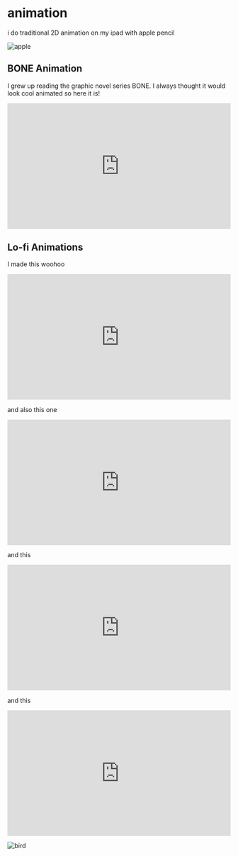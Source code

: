 animation
===
i do traditional 2D animation on my ipad with apple pencil

![apple](https://user-images.githubusercontent.com/49330502/151736520-f1180456-5006-477c-be68-c05c42f9d732.gif)

BONE Animation
-----
I grew up reading the graphic novel series BONE. I always thought it would look cool animated so here it is!

<div style="position:relative;padding-bottom:56.25%;"> <!-- 16:9 Ratio Babyyyy -->
<iframe style="width:100%;height:100%;position:absolute;left:0px;top:0px;" src="https://www.youtube.com/embed/tAeu9WFk9_s" title="YouTube video player" frameborder="0" allow="accelerometer; autoplay; clipboard-write; encrypted-media; gyroscope; picture-in-picture" allowfullscreen=""></iframe>
</div>


Lo-fi Animations
------
I made this woohoo

<div style="position:relative;padding-bottom:56.25%;"> <!-- 16:9 Ratio Babyyyy -->
<iframe style="width:100%;height:100%;position:absolute;left:0px;top:0px;" src="https://www.youtube.com/embed/ArmrFbAGf6U" title="YouTube video player" frameborder="0" allow="accelerometer; autoplay; clipboard-write; encrypted-media; gyroscope; picture-in-picture" allowfullscreen=""></iframe>
</div>

and also this one

<div style="position:relative;padding-bottom:56.25%;"> <!-- 16:9 Ratio Babyyyy -->
<iframe style="width:100%;height:100%;position:absolute;left:0px;top:0px;" src="https://www.youtube.com/embed/tMeOPC8gaXU" title="YouTube video player" frameborder="0" allow="accelerometer; autoplay; clipboard-write; encrypted-media; gyroscope; picture-in-picture" allowfullscreen=""></iframe>
</div>

and this

<div style="position:relative;padding-bottom:56.25%;"> <!-- 16:9 Ratio Babyyyy -->
<iframe style="width:100%;height:100%;position:absolute;left:0px;top:0px;" src="https://www.youtube.com/embed/gpEFxTyMBM4" title="YouTube video player" frameborder="0" allow="accelerometer; autoplay; clipboard-write; encrypted-media; gyroscope; picture-in-picture" allowfullscreen=""></iframe>
</div>

and this

<div style="position:relative;padding-bottom:56.25%;"> <!-- 16:9 Ratio Babyyyy -->
<iframe style="width:100%;height:100%;position:absolute;left:0px;top:0px;" src="https://www.youtube.com/embed/MBakbRJ-64A" title="YouTube video player" frameborder="0" allow="accelerometer; autoplay; clipboard-write; encrypted-media; gyroscope; picture-in-picture" allowfullscreen=""></iframe>
</div>

![bird](https://user-images.githubusercontent.com/49330502/151736616-55d2868c-2d0c-40a3-b0b2-13e3a3778dda.gif)
